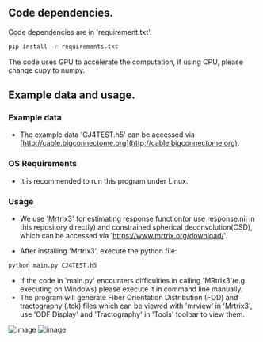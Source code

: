 ## Code dependencies.  
Code dependencies are in 'requirement.txt'.  
```sh
pip install -r requirements.txt
```
The code uses GPU to accelerate the computation, if using CPU, please change cupy to numpy.

## Example data and usage.  
### Example data
* The example data 'CJ4TEST.h5' can be accessed via [http://cable.bigconnectome.org](http://cable.bigconnectome.org).
### OS Requirements
* It is recommended to run this program under Linux.
### Usage
* We use 'Mrtrix3' for estimating response function(or use response.nii in this repository directly) and constrained spherical deconvolution(CSD), which can be accessed via 'https://www.mrtrix.org/download/'.  

* After installing 'Mrtrix3', execute the python file:

```sh
python main.py CJ4TEST.h5
```

* If the code in 'main.py' encounters difficulties in calling 'MRtrix3'(e.g. executing on Windows) please execute it in command line manually.
* The program will generate Fiber Orientation Distribution (FOD) and tractography (.tck) files which can be viewed with 'mrview' in 'Mrtrix3', use 'ODF Display' and 'Tractography' in 'Tools' toolbar to view them.


![image ](https://github.com/Euyz/CABLE/assets/33593212/e1d11bad-6171-4077-97b4-680b15ebdd21)
![image](https://github.com/Euyz/CABLE/assets/33593212/76fca208-a825-4109-bf2c-1382c2fbb889)

